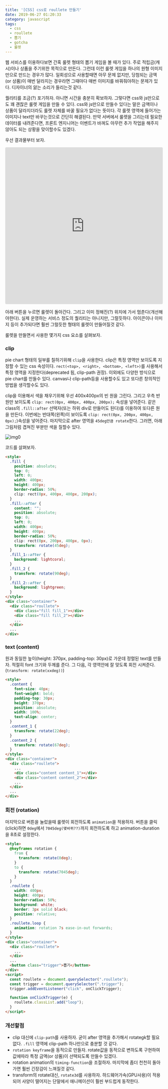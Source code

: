 ```yaml
---
title: '[CSS] css로 roullete 만들기'
date: 2019-06-27 01:20:33
category: javascript
tags:
  - css
  - roullete
  - 뽑기
  - gotcha
  - 룰렛
---
```


웹 서비스를 이용하다보면 간혹 룰렛 형태의 뽑기 게임을 볼 때가 있다. 주로 적립금(캐시)이나 상품을 주기위한 목적으로 만든다. 그런데 이런 룰렛 게임을 하나의 원형 이미지만으로 만드는 경우가 많다. 일회성으로 사용할때면 아무 문제 없지만, 당첨되는 금액(or 상품)이 매번 달라지는 경우라면 그때마다 매번 이미지를 바꿔줘야하는 문제가 있다. 디자이너의 앓는 소리가 들리는것 같다. 

퀄리티를 조금(?) 포기하자. 아니면 시간을 충분히 확보하자. 그렇다면 css와 js만으로도 꽤 괜찮은 룰렛 게임을 만들 수 있다. css와 js만으로 만들수 있다는 말은 금액이나 상품이 달라지더라도 룰렛 자체를 바꿀 필요가 없다는 뜻이다. 각 룰렛 영역에 들어가는 이미지나 text만 바꾸는것으로 간단히 해결된다. 만약 서버에서 룰렛을 그리는데 필요한 데이터를 내려준다면, 프론트 엔지니어는 이벤트가 바껴도 아무런 추가 작업을 해주지 않아도 되는 상황을 맞이할수도 있겠다.

우선 결과물부터 보자.

<iframe src="https://codesandbox.io/embed/css-roullete-jdv6w?fontsize=14" title="css-roullete" allow="geolocation; microphone; camera; midi; vr; accelerometer; gyroscope; payment; ambient-light-sensor; encrypted-media" style="width:100%; height:500px; border:0; border-radius: 4px; overflow:hidden;" sandbox="allow-modals allow-forms allow-popups allow-scripts allow-same-origin"></iframe>

아래 버튼을 누르면 룰렛이 돌아간다. 그리고 이미 정해진(?) 위치에 가서 멈춘다(개선해야한다). 실제 운영하는 서비스 정도의 퀄리티는 아니지만, 그럴듯하다. 아이콘이나 이미지 등이 추가되다면 훨씬 그럴듯한 형태의 룰렛이 만들어질것 같다.

룰렛을 만들면서 사용한 몇가지 css 요소를 살펴보자.

### clip
pie chart 형태의 일부를 칠하기위해 `clip`을 사용한다. clip은 특정 영역만 보이도록 지정할 수 있는 css 속성이다. `rect(<top>, <right>, <bottom>, <left>)`를 사용해서 특정 영역을 지정한다(deprecated 됨, clip-path 권장). 이외에도 다양한 방식으로 pie chart를 만들수 있다. canvas나 clip-path등을 사용할수도 있고 또다른 창의적인 방법을 생각할수도 있다. 

clip을 이용해서 색을 채우기위해 우선 400x400px의 빈 원을 그린다. 그리고 우측 반원만 보이도록 `clip: rect(0px, 400px, 400px, 200px);` 속성을 넣어준다. 같은 class의 `.fill::after` 선택자(또는 하위 div로 만들어도 된다)를 이용하여 또다른 원을 만든다. 이번에는 반대쪽(왼쪽)이 보이도록 `clip: rect(0px, 200px, 400px, 0px);`)속성을 넣어준다. 마지막으로 after 영역을 `45deg만큼 rotate`한다. 그러면, 아래 그림처럼 겹쳐진 부분만 색을 칠할수 있다.

![img0](./fill.jpg)

코드를 살펴보자.

~~~html
<style>
  .fill {
    position: absolute;
    top: 0;
    left: 0;
    width: 400px;
    height: 400px;
    border-radius: 50%;
    clip: rect(0px, 400px, 400px, 200px);
  }
  .fill::after {
    content: "";
    position: absolute;
    top: 0;
    left: 0;
    width: 400px;
    height: 400px;
    border-radius: 50%;
    clip: rect(0px, 200px, 400px, 0px);
    transform: rotate(45deg);
  }
  .fill_1::after {
    background: lightcoral;
  }
  .fill_2 {
    transform: rotate(90deg);
  }
  .fill_2::after {
    background: lightgreen;
  }
</style>
<div class="container">
  <div class="roullete">
    <div class="fill fill_1"></div>
    <div class="fill fill_2"></div>
    ...
  </div>
  ...
</div>
~~~

### text (content)
원과 동일한 높이(height: 370px, padding-top: 30px)로 가운데 정렬된 text를 만들자. 적절히 font 크기와 두께를 준다. 그 다음, 각 영역안에 잘 맞도록 회전 시켜준다. (`transform: rotate(xxdeg))`)

~~~html
<style>
  .content {
    font-size: 40px;
    font-weight: bold;
    padding-top: 30px;
    height: 370px;
    position: absolute;
    width: 100%;
    text-align: center;
  }
  .content_1 {
    transform: rotate(22deg);
  }
  .content_2 {
    transform: rotate(67deg);
  }
</style>
<div class="container">
  <div class="roullete">
    ...
    <div class="content content_1"></div>
    <div class="content content_2"></div>
    ...
  </div>
  ...
</div>
~~~

### 회전 (rotation)
마지막으로 버튼을 눌렀을때 룰렛이 회전하도록 `animation`을 적용하자. 버튼을 클릭(click)하면 `0deg`에서 `7045deg(몇바퀴??)`까지 회전하도록 하고 animation-duration을 8초로 설정한다.

~~~html
<style>
  @keyframes rotation {
    from {
      transform: rotate(0deg);
    }
    to {
      transform: rotate(7045deg);
    }
  }
  .roullete {
    width: 400px;
    height: 400px;
    border-radius: 50%;
    background: white;
    border: 3px solid black;
    position: relative;
  }
  .roullete.loop {
    animation: rotation 7s ease-in-out forwards;
  }
</style>
<div class="container">
  <div class="roullete">
    ...
  </div>
  ...
  <button class="trigger">뽑기</button>
</div>
<script>
  const roullete = document.querySelector(".roullete");
  const trigger = document.querySelector(".trigger");
  trigger.addEventListener("click", onClickTrigger);

  function onClickTrigger(e) {
    roullete.classList.add("loop");
  }
</script>
~~~

### 개선할점
* clip 대신에 `clip-path`를 사용하자. 굳이 after 영역을 추가해서 rotategk할 필요없다. `.fill` 영역에 clip-path 하나만으로 충분할 것 같다.
* `rotation keyframe`을 동적으로 만들자. rotate값을 동적으로 변하도록 구현하여 값에따라 특정 금액(or 상품)이 선택되도록 만들수 있겠다. 
* rotation animation의 `timing-function`을 조절하자. 마지막에 좀더 천천히 돌아가면 훨씬 긴장감이 느껴질것 같다.
* transform의 rotate대신, `rotate3d`를 사용하자. 하드웨어가속(GPU사용)이 적용되어 사양이 떨어지는 단말에서 애니메이션이 훨씬 부드럽게 동작한다.